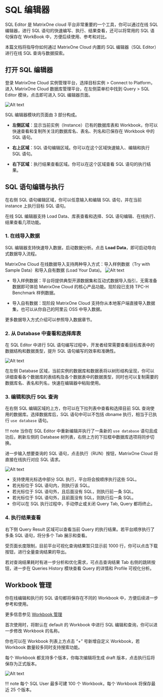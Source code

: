 # **SQL 编辑器**

SQL Editor 是 MatrixOne cloud 平台非常重要的一个工具，你可以通过在线 SQL 编辑器，进行 SQL 语句的快速编写、执行、结果查看，还可以将常用的 SQL 语句保存在 WorkBook 中，方便后续使用、参考和对比。

本篇文档将指导你如何通过 MatrixOne Cloud 内置的 SQL 编辑器（SQL Editor）进行在线 SQL 查询与数据探索。

## 打开 SQL 编辑器

登录 MatrixOne Cloud 实例管理平台，选择目标实例 > Connect to Platform，进入 MatrixOne Cloud 数据库管理平台，在左侧菜单栏中找到 Query > SQL Editor 模块，点击即可进入 SQL 编辑器页面。

![Alt text](https://community-shared-data-1308875761.cos.ap-beijing.myqcloud.com/artwork/mocdocs/sqleditor/image.png)

SQL 编辑器模块的页面由 3 部分构成。

- **左侧区域**：显示当前实例（Instance）已有的数据库表和 Workbook，你可以快速查看和复制所关注的数据库名、表名、列名和已保存在 Workbook 中的 SQL 语句。

- **右上区域**：SQL 语句编辑区域。你可以在这个区域快速输入、编辑和执行 SQL 语句。

- **右下区域**：执行结果查看区域。你可以在这个区域查看 SQL 语句的执行结果。

## SQL 语句编辑与执行

在右侧 SQL 语句编辑区域，你可以任意输入和编辑 SQL 语句，并在当前 instance 上执行目标 SQL 语句。

在线 SQL 编辑器支持 Load Data、库表查看和选择、SQL 语句编辑、在线执行、结果查看几项功能。

### 1. 在线导入数据

SQL 编辑器支持快速导入数据，启动数据分析。点击 **Load Data**，即可启动导向式数据导入流程。

MatrixOne Cloud 在线数据导入支持两种导入方式：导入样例数据（Try with Sample Data）和导入自有数据 (Load Your Data)。
![Alt text](https://community-shared-data-1308875761.cos.ap-beijing.myqcloud.com/artwork/mocdocs/sqleditor/image-1.png)

- 导入样例数据：平台将提供典型开源数据集和互动式数据导入指引，无需准备数据即可体验 MatrixOne Cloud 的核心产品功能。现阶段已支持 TPC-H Benchmark 样例数据。

- 导入自有数据：现阶段 MatrixOne Cloud 支持你从本地客户端直接导入数据集，也可以从你自己的阿里云 OSS 中导入数据。

更多数据导入方式介绍可以参照导入数据章节。

### 2. 从 Database 中查看和选择库表

在 SQL Editor 中进行 SQL 语句编写过程中，开发者经常需要查看目标库表中的数据结构和数据类型，提升 SQL 语句编写的效率和准确性。

![Alt text](https://community-shared-data-1308875761.cos.ap-beijing.myqcloud.com/artwork/mocdocs/sqleditor/image-4.png)

在左侧 Database 区域，当前实例的数据库和数据表将以树形结构呈现，你可以详细查看各个数据库的表结构及各个数据表中的数据类型，同时也可以复制需要的数据库名、表名和列名，快速在编辑器中粘贴使用。

### 3. 编辑和执行 SQL 查询

在右侧 SQL 编辑区域的上方，你可以在下拉列表中查看和选择目前 SQL 查询使用的数据库。选择数据库后，SQL 语句中可以不包括 dbname 执行，相当于已执行 `use database` 语句。

!!! note
    当你在 SQL Editor 中重新编辑并执行了一条新的 `use database` 语句且成功后，刷新左侧的 Database 树列表，右侧上方的下拉框中数据库选项将同步切换。

进一步输入想要查询的 SQL 语句，点击执行（RUN）按钮，MatrixOne Cloud 将直接在线执行对应 SQL 请求。

![Alt text](https://community-shared-data-1308875761.cos.ap-beijing.myqcloud.com/artwork/mocdocs/sqleditor/image-5.png)

- 支持使用光标选中部分 SQL 执行，平台将会按顺序执行这些 SQL。
- 若光标位于 SQL 语句内，则执行该 SQL。
- 若光标位于 SQL 语句外，且后面没有 SQL，则执行前一条 SQL。
- 若光标位于 SQL 语句外，且前面没有 SQL，则执行后一条 SQL。
- 你可以在 SQL 执行过程中，手动停止或关闭 Query Tab, Query 都将终止。

### 4. 执行结果查看

右下侧 Query Result 区域可以查看当前 Query 的执行结果。若平台顺序执行了多条 SQL 语句，将分多个 Tab 展示和查看。

受页面长度限制，目前平台可视化查询结果暂只显示前 1000 行，你可以点击下载按钮，进行全量查询结果的导出。

若对查询结果耗时有进一步分析和优化需求，可点击查询结果 Tab 右侧的跳转按钮，进一步在 Queries History 模块查看 Query 的详情和 Profile 可视化分析。

## Workbook 管理

你在线编辑和执行的 SQL 语句都将保存在不同的 Workbook 中，方便后续进一步参考和使用。

更多信息参见 [Workbook 管理](sql-workbook.md)

首次使用时，将默认在 default 的 Workbook 中进行 SQL 编辑和查询，你可以进一步修改 Workbook 的名称。

你也可以在 Workbook 列表上方点击 “+” 号新增自定义 Workbook，若 Workbook 数量较多同时支持搜索功能。

每个 Workbook 都支持多个版本，你每次编辑将生成 draft 版本，点击执行后将保存为正式版本。

![Alt text](https://community-shared-data-1308875761.cos.ap-beijing.myqcloud.com/artwork/mocdocs/sqleditor/image-6.png)

!!! note
    每个 SQL User 最多可建 100 个 Workbook，每个 Workbook 将保存最近 25 个版本。
